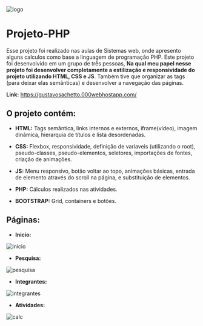 ![logo](https://github.com/GustavoSachetto/Projeto-PHP/assets/136517074/3161e683-e74e-4c8a-8892-dae818324873)


# Projeto-PHP
Esse projeto foi realizado nas aulas de Sistemas web, onde apresento alguns calculos como base a linguagem de programação PHP. Este projeto foi desenvolvido em um grupo de três pessoas, __Na qual meu papel nesse projeto foi desenvolver completamente a estilização e responsividade do projeto utilizando HTML, CSS e JS__. Também tive que organizar as tags (para deixar elas semânticas) e desenvolver a navegação das páginas.

__Link:__ https://gustavosachetto.000webhostapp.com/

## O projeto contém: 

* __HTML:__ Tags semântica, links internos e externos, iframe(vídeo), imagem dinâmica, hierarquia de títulos e lista desordenadas.

* __CSS:__ Flexbox, responsividade, definição de variaveis (utilizando o root), pseudo-classes, pseudo-elementos, seletores, importações de fontes, criação de animações.

* __JS:__ Menu responsivo, botão voltar ao topo, animações básicas, entrada de elemento através do scroll na página, e substituição de elementos.

* __PHP:__ Cálculos realizados nas atividades.

* __BOOTSTRAP:__ Grid, containers e botões.

## Páginas:
* __Inicio:__
  
![inicio](https://github.com/GustavoSachetto/Projeto-PHP/assets/136517074/c54bc64d-72da-4767-ad16-b66fdce9a3e0)
* __Pesquisa:__
  
![pesquisa](https://github.com/GustavoSachetto/Projeto-PHP/assets/136517074/094c541e-bdb6-45e6-ae1a-62fca02da875)
* __Integrantes:__
  
![integrantes](https://github.com/GustavoSachetto/Projeto-PHP/assets/136517074/4f130477-8d0b-4b35-97ac-2c7d5fd6c647)
* __Atividades:__
  
![calc](https://github.com/GustavoSachetto/Projeto-PHP/assets/136517074/2fe93094-8910-4ecd-8f54-405d6e99dbda)
